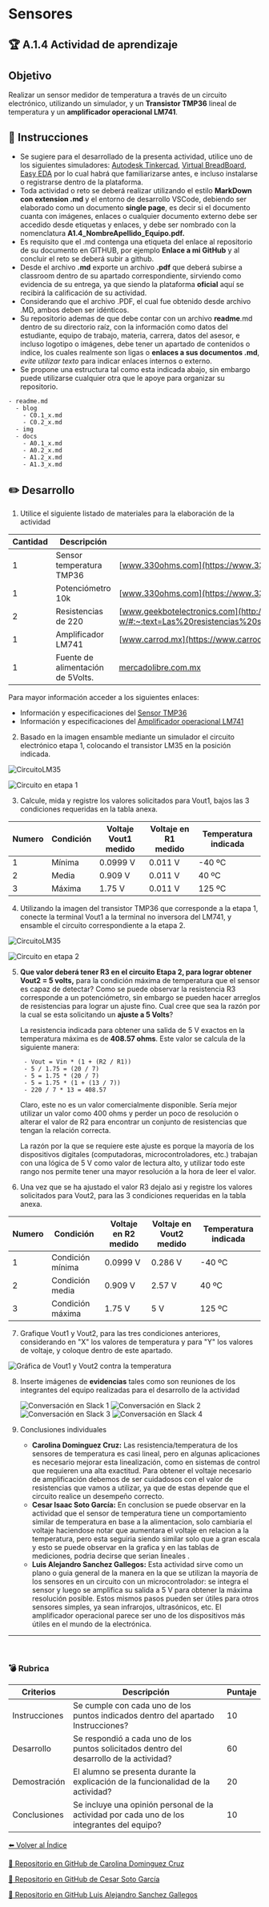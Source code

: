 # Sensores

## :trophy: A.1.4 Actividad de aprendizaje

## Objetivo

Realizar un sensor medidor de temperatura a través de un circuito electrónico, utilizando un simulador, y  un **Transistor TMP36** lineal de temperatura y un **amplificador operacional LM741**.

## :blue_book: Instrucciones

- Se sugiere para el desarrollado de la presenta actividad, utilice uno de los siguientes simuladores: [Autodesk Tinkercad](https://www.tinkercad.com/), [Virtual BreadBoard](http://www.virtualbreadboard.com/), [Easy EDA](https://easyeda.com/) por lo cual habrá que familiarizarse antes, e incluso instalarse o registrarse dentro de la plataforma.
- Toda actividad o reto se deberá realizar utilizando el estilo **MarkDown con extension .md** y el entorno de desarrollo VSCode, debiendo ser elaborado como un documento **single page**, es decir si el documento cuanta con imágenes, enlaces o cualquier documento externo debe ser accedido desde etiquetas y enlaces, y debe ser nombrado con la nomenclatura **A1.4_NombreApellido_Equipo.pdf.**
- Es requisito que el .md contenga una etiqueta del enlace al repositorio de su documento en GITHUB, por ejemplo **Enlace a mi GitHub** y al concluir el reto se deberá subir a github.
- Desde el archivo **.md** exporte un archivo **.pdf** que deberá subirse a classroom dentro de su apartado correspondiente, sirviendo como evidencia de su entrega, ya que siendo la plataforma **oficial** aquí se recibirá la calificación de su actividad.
- Considerando que el archivo .PDF, el cual fue obtenido desde archivo .MD, ambos deben ser idénticos.
- Su repositorio ademas de que debe contar con un archivo **readme**.md dentro de su directorio raíz, con la información como datos del estudiante, equipo de trabajo, materia, carrera, datos del asesor, e incluso logotipo o imágenes, debe tener un apartado de contenidos o indice, los cuales realmente son ligas o **enlaces a sus documentos .md**, _evite utilizar texto_ para indicar enlaces internos o externo.
- Se propone una estructura tal como esta indicada abajo, sin embargo puede utilizarse cualquier otra que le apoye para organizar su repositorio.
  
```
- readme.md
  - blog
    - C0.1_x.md
    - C0.2_x.md
  - img
  - docs
    - A0.1_x.md
    - A0.2_x.md
    - A1.2_x.md
    - A1.3_x.md
```

## :pencil2: Desarrollo

1. Utilice el siguiente listado de materiales para la elaboración de la actividad

 | Cantidad | Descripción                       | Fuente de consulta                                                                                                                                                                                       |
 | -------- | --------------------------------- | -------------------------------------------------------------------------------------------------------------------------------------------------------------------------------------------------------- |
 | 1        | Sensor temperatura TMP36          | [www.330ohms.com](https://www.330ohms.com/products/sensor-de-temperatura-tmp36)                                                                                                                          |
 | 1        | Potenciómetro 10k                 | [www.330ohms.com](https://www.330ohms.com/products/potenciometro-miniatura-10k)                                                                                                                          |
 | 2        | Resistencias de 220               | [www.geekbotelectronics.com](http://www.geekbotelectronics.com/producto/resistencia-220-ohm-14-w/#:~:text=Las%20resistencias%20son%20uno%20de,carb%C3%B3n%20y%20otros%20elementos%20resistivos.)         |
 | 1        | Amplificador LM741                | [www.carrod.mx](https://www.carrod.mx/products/lm741-amplificador-operacional)                                                                                                                           |
 | 1        | Fuente de alimentación de 5Volts. | [mercadolibre.com.mx](https://articulo.mercadolibre.com.mx/MLM-674672577-fuente-de-alimentacion-para-protoboard-mb-102-33v-5v-_JM#position=2&type=item&tracking_id=de1fc2eb-8341-40b0-83a4-5d98ebd37185) |

 Para mayor información acceder a los siguientes enlaces:
 - Información y especificaciones del [Sensor TMP36](https://components101.com/sites/default/files/component_pin/TMP36-Sensor-Pinout.png)
 - Información y especificaciones del [Amplificador operacional LM741](https://ortegamraul.files.wordpress.com/2014/03/741-interno.png)


2. Basado en la imagen ensamble mediante un simulador el circuito electrónico etapa 1, colocando el transistor LM35 en la posición indicada. 

![CircuitoLM35](../Img/C1.x_CircuitoLM35_Etapa1.png)

![Circuito en etapa 1](../Img/A1.4_etapa1_circuito.png)

3. Calcule, mida y registre los valores solicitados para Vout1, bajos las 3 condiciones requeridas en la tabla anexa.

| Numero | Condición | Voltaje Vout1 medido | Voltaje en R1 medido | Temperatura indicada |
 | ------ | --------- | -------------------- | -------------------- | -------------------- |
 | 1      | Mínima    | 0.0999 V             | 0.011 V              | -40 ºC               |
 | 2      | Media     | 0.909 V              | 0.011 V              | 40 ºC                |
 | 3      | Máxima    | 1.75 V               | 0.011 V              | 125 ºC               |

4. Utilizando la imagen del transistor TMP36 que corresponde a la etapa 1, conecte la terminal Vout1 a la terminal no inversora del LM741, y ensamble el circuito correspondiente a la etapa 2.

![CircuitoLM35](../Img/C1.x_CircuitoLM741_Etapa2.png)

![Circuito en etapa 2](../Img/A1.4_etapa2_circuito.png)

5. **Que valor deberá tener R3 en el circuito Etapa 2, para lograr obtener Vout2 = 5 volts,** para la condición máxima de temperatura que el sensor es capaz de detectar? Como se puede observar la resistencia R3 corresponde a un potenciómetro, sin embargo se pueden hacer arreglos de resistencias para lograr un ajuste fino.  Cual cree que sea la razón por la cual se esta solicitando un **ajuste a 5 Volts**?


   La resistencia indicada para obtener una salida de 5 V exactos en la temperatura máxima es de **408.57 ohms**. Este valor se calcula de la siguiente manera:

		- Vout = Vin * (1 + (R2 / R1))
		- 5 / 1.75 = (20 / 7)
		- 5 = 1.75 * (20 / 7)
		- 5 = 1.75 * (1 + (13 / 7))
		- 220 / 7 * 13 = 408.57

	Claro, este no es un valor comercialmente disponible. Sería mejor utilizar un valor como 400 ohms y perder un poco de resolución o alterar el valor de R2 para encontrar un conjunto de resistencias que tengan la relación correcta.

	La razón por la que se requiere este ajuste es porque la mayoría de los dispositivos digitales (computadoras, microcontroladores, etc.) trabajan con una lógica de 5 V como valor de lectura alto, y utilizar todo este rango nos permite tener una mayor resolución a la hora de leer el valor.

6. Una vez que se ha ajustado el valor R3 dejalo asi y registre los valores solicitados para Vout2, para las 3 condiciones requeridas en la tabla anexa.

| Numero | Condición        | Voltaje en R2 medido | Voltaje en Vout2 medido | Temperatura indicada |
 | ------ | ---------------- | -------------------- | ----------------------- | -------------------- |
 | 1      | Condición mínima | 0.0999 V             | 0.286 V                 | -40 ºC               |
 | 2      | Condición media  | 0.909 V              | 2.57 V                  | 40 ºC                |
 | 3      | Condición máxima | 1.75 V               | 5 V                     | 125 ºC               |

7. Grafique Vout1 y Vout2, para las tres condiciones anteriores, considerando en "X" los valores de temperatura y para "Y" los valores de voltaje, y coloque dentro de este apartado.
   
![Gráfica de Vout1 y Vout2 contra la temperatura](../Img/A1.4_grafica.png)

8. Inserte imágenes de **evidencias** tales como son reuniones  de los integrantes del equipo realizadas para el desarrollo de la actividad

	![Conversación en Slack 1](../Img/A1.4_slack_1.png)
	![Conversación en Slack 2](../Img/A1.4_slack_2.png)
	![Conversación en Slack 3](../Img/A1.4_slack_3.png)
	![Conversación en Slack 4](../Img/A1.4_slack_4.png)


9. Conclusiones individuales
​
	- **Carolina Dominguez Cruz:** Las resistencia/temperatura de los sensores de temperatura es casi lineal, pero en algunas aplicaciones es necesario mejorar esta linealización, como en sistemas de control que requieren una alta exactitud. Para obtener el voltaje necesario de amplificación debemos de ser cuidadosos con el valor de resistencias que vamos a utilizar, ya que de estas depende que el circuito realice un desempeño correcto.
	- **Cesar Isaac Soto García:** En conclusion se puede observar en la actividad que el sensor de temperatura tiene un comportamiento similar de temperatura en base a la alimentacion,  solo cambiaria el voltaje haciendose notar que aumentara el voltaje en relacion a la temperatura, pero esta seguiria siendo similar solo que a gran escala y esto se puede observar en la grafica y en las tablas de mediciones, podria decirse que serian lineales .
	- **Luis Alejandro Sanchez Gallegos:** Esta actividad sirve como un plano o guia general de la manera en la que se utilizan la mayoría de los sensores en un circuito con un microcontrolador: se integra el sensor y luego se amplifica su salida a 5 V para obtener la máxima resolución posible. Estos mismos pasos pueden ser útiles para otros sensores simples, ya sean infrarojos, ultrasónicos, etc. El amplificador operacional parece ser uno de los dispositivos más útiles en el mundo de la electrónica.
​
---
​
### :bomb: Rubrica

| Criterios     | Descripción                                                                                  | Puntaje |
| ------------- | -------------------------------------------------------------------------------------------- | ------- |
| Instrucciones | Se cumple con cada uno de los puntos indicados dentro del apartado Instrucciones?            | 10      |
| Desarrollo    | Se respondió a cada uno de los puntos solicitados dentro del desarrollo de la actividad?     | 60      |
| Demostración  | El alumno se presenta durante la explicación de la funcionalidad de la actividad?            | 20      |
| Conclusiones  | Se incluye una opinión personal de la actividad  por cada uno de los integrantes del equipo? | 10      |

[:arrow_left: Volver al Índice](../README.md)

[:bookmark_tabs: Repositorio en GitHub de Carolina Dominguez Cruz](https://github.com/CarolinaDominguez18/SistemasProgramables)

[:bookmark_tabs: Repositorio en GitHub de Cesar Soto García](https://github.com/cesarsoto2/CesarSotoRepost)

[:bookmark_tabs: Repositorio en GitHub Luis Alejandro Sanchez Gallegos](https://github.com/alex-gallegos-tec/sistemas-programables)

